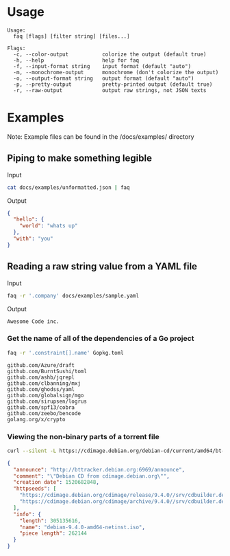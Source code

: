 # Usage

```
Usage:
  faq [flags] [filter string] [files...]

Flags:
  -c, --color-output           colorize the output (default true)
  -h, --help                   help for faq
  -f, --input-format string    input format (default "auto")
  -m, --monochrome-output      monochrome (don't colorize the output)
  -o, --output-format string   output format (default "auto")
  -p, --pretty-output          pretty-printed output (default true)
  -r, --raw-output             output raw strings, not JSON texts
```

# Examples

Note: Example files can be found in the /docs/examples/ directory

## Piping to make something legible

Input
```sh
cat docs/examples/unformatted.json | faq
```

Output
```json
{
  "hello": {
    "world": "whats up"
  },
  "with": "you"
}
```

## Reading a raw string value from a YAML file

Input
```sh
faq -r '.company' docs/examples/sample.yaml
```

Output
```
Awesome Code inc.
```

### Get the name of all of the dependencies of a Go project

```sh
faq -r '.constraint[].name' Gopkg.toml
```

```
github.com/Azure/draft
github.com/BurntSushi/toml
github.com/ashb/jqrepl
github.com/clbanning/mxj
github.com/ghodss/yaml
github.com/globalsign/mgo
github.com/sirupsen/logrus
github.com/spf13/cobra
github.com/zeebo/bencode
golang.org/x/crypto
```

### Viewing the non-binary parts of a torrent file

```sh
curl --silent -L https://cdimage.debian.org/debian-cd/current/amd64/bt-cd/debian-9.4.0-amd64-netinst.iso.torrent | faq -f bencode 'del(.info.pieces)'
```

```json
{
  "announce": "http://bttracker.debian.org:6969/announce",
  "comment": "\"Debian CD from cdimage.debian.org\"",
  "creation date": 1520682848,
  "httpseeds": [
    "https://cdimage.debian.org/cdimage/release/9.4.0//srv/cdbuilder.debian.org/dst/deb-cd/weekly-builds/amd64/iso-cd/debian-9.4.0-amd64-netinst.iso",
    "https://cdimage.debian.org/cdimage/archive/9.4.0//srv/cdbuilder.debian.org/dst/deb-cd/weekly-builds/amd64/iso-cd/debian-9.4.0-amd64-netinst.iso"
  ],
  "info": {
    "length": 305135616,
    "name": "debian-9.4.0-amd64-netinst.iso",
    "piece length": 262144
  }
}
```
